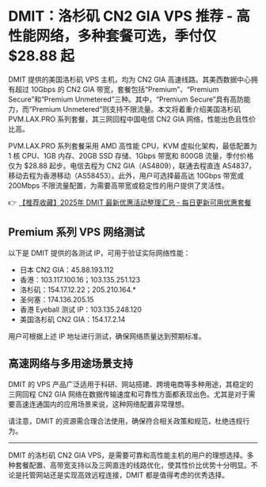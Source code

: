 # DMIT：洛杉矶 CN2 GIA VPS 推荐 - 高性能网络，多种套餐可选，季付仅 $28.88 起

DMIT 提供的美国洛杉矶 VPS 主机，均为 CN2 GIA 高速线路。其美西数据中心拥有超过 10Gbps 的 CN2 GIA 带宽，套餐包括“Premium”、“Premium Secure”和“Premium Unmetered”三种。其中，“Premium Secure”具有高防能力，而“Premium Unmetered”则支持不限流量。本文将着重介绍美国洛杉矶 PVM.LAX.PRO 系列套餐，其三网回程中国电信 CN2 GIA 网络，性能出色且性价比高。

PVM.LAX.PRO 系列套餐采用 AMD 高性能 CPU，KVM 虚拟化架构，最低配置为 1 核 CPU、1GB 内存、20GB SSD 存储、1Gbps 带宽和 800GB 流量，季付价格仅为 $28.88 起步。电信去程为 CN2 GIA（AS4809），联通去程直连 AS4837，移动去程为香港移动（AS58453）。此外，用户可选择最高达 10Gbps 带宽或 200Mbps 不限流量配置，为需要高带宽或稳定性的用户提供了灵活性。

👉 [【推荐收藏】2025年 DMIT 最新优惠活动整理汇总 - 每日更新可用优惠套餐](https://bit.ly/dmit_coupon)

## Premium 系列 VPS 网络测试

以下是 DMIT 提供的各测试 IP，可用于验证实际网络性能：

- 日本 CN2 GIA：45.88.193.112  
- 香港：103.117.100.16；103.135.251.123  
- 洛杉矶：154.17.12.22；205.210.164.*  
- 圣何塞：174.136.205.15  
- 香港 Eyeball 测试 IP：103.135.248.120  
- 美国洛杉矶 CN2 GIA：154.17.2.14  

用户可根据上述 IP 地址进行测试，确保网络质量达到预期标准。

## 高速网络与多用途场景支持

DMIT 的 VPS 产品广泛适用于科研、网站搭建、跨境电商等多种用途，其稳定的三网回程 CN2 GIA 网络在数据传输速度和可靠性方面都表现出色。尤其是对于需要高速连通国内的应用场景来说，这种网络配置非常理想。

请注意，DMIT 的资源需合理合法使用，确保符合相关政策和规范，杜绝违规行为。

---
DMIT 的洛杉矶 CN2 GIA VPS，是需要可靠和高性能主机的用户的理想选择。多种套餐配置、高带宽支持以及三网直连的线路优化，使其性价比优势十分明显。不论是托管网站还是实现高效远程连接，DMIT 都是值得考虑的优秀选择。